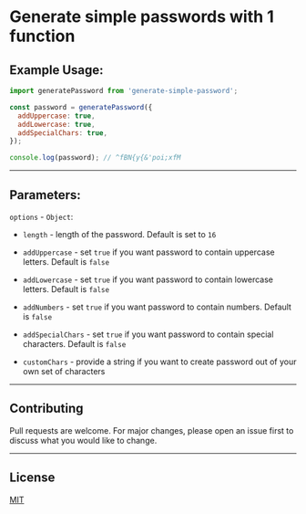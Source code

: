 # Generate simple passwords with 1 function

## Example Usage:

```js
import generatePassword from 'generate-simple-password';

const password = generatePassword({
  addUppercase: true,
  addLowercase: true,
  addSpecialChars: true,
});

console.log(password); // ^fBN{y{&'poi;xfM
```

---

## Parameters:

`options` - `Object`:

- `length` - length of the password. Default is set to `16`

- `addUppercase` - set `true` if you want password to contain uppercase letters.
  Default is `false`

- `addLowercase` - set `true` if you want password to contain lowercase letters.
  Default is `false`

- `addNumbers` - set `true` if you want password to contain numbers. Default is
  `false`

- `addSpecialChars` - set `true` if you want password to contain special
  characters. Default is `false`

- `customChars` - provide a string if you want to create password out of your
  own set of characters

---

## Contributing

Pull requests are welcome. For major changes, please open an issue first to
discuss what you would like to change.

---

## License

[MIT](https://choosealicense.com/licenses/mit/)
